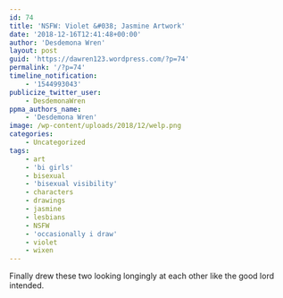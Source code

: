 ```yaml
---
id: 74
title: 'NSFW: Violet &#038; Jasmine Artwork'
date: '2018-12-16T12:41:48+00:00'
author: 'Desdemona Wren'
layout: post
guid: 'https://dawren123.wordpress.com/?p=74'
permalink: '/?p=74'
timeline_notification:
    - '1544993043'
publicize_twitter_user:
    - DesdemonaWren
ppma_authors_name:
    - 'Desdemona Wren'
image: /wp-content/uploads/2018/12/welp.png
categories:
    - Uncategorized
tags:
    - art
    - 'bi girls'
    - bisexual
    - 'bisexual visibility'
    - characters
    - drawings
    - jasmine
    - lesbians
    - NSFW
    - 'occasionally i draw'
    - violet
    - wixen
---
```


Finally drew these two looking longingly at each other like the good lord intended.